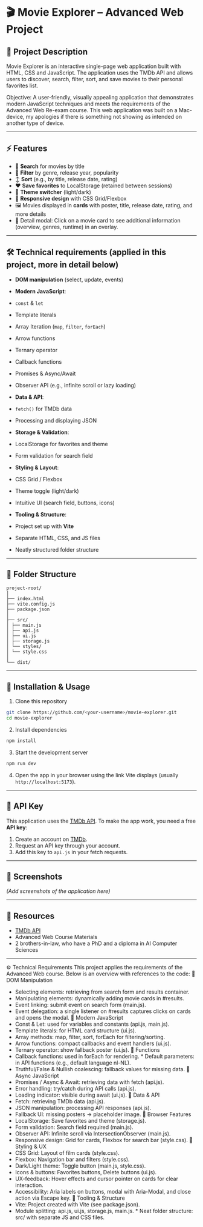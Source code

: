# 🎬 Movie Explorer – Advanced Web Project

## 📌 Project Description

Movie Explorer is an interactive single-page web application built with HTML, CSS and JavaScript.
The application uses the TMDb API and allows users to discover, search, filter, sort, and save movies to their personal favorites list.

Objective: A user-friendly, visually appealing application that demonstrates modern JavaScript techniques and meets the requirements of the Advanced Web Re-exam course. This web application was built on a Mac-device, my apologies if there is something not showing as intended on another type of device.

---

## ⚡ Features

* 🔎 **Search** for movies by title
* 🎯 **Filter** by genre, release year, popularity
* ↕️ **Sort** (e.g., by title, release date, rating)
* ❤️ **Save favorites** to LocalStorage (retained between sessions)
* 🎨 **Theme switcher** (light/dark)
* 📱 **Responsive design** with CSS Grid/Flexbox
* 🖼️ Movies displayed in **cards** with poster, title, release date, rating, and more details
* 📖 Detail modal: Click on a movie card to see additional information (overview, genres, runtime) in an overlay.

---

## 🛠️ Technical requirements (applied in this project, more in detail below)

* **DOM manipulation** (select, update, events)
* **Modern JavaScript**:

* `const` & `let`
* Template literals
* Array Iteration (`map`, `filter`, `forEach`)
* Arrow functions
* Ternary operator
* Callback functions
* Promises & Async/Await
* Observer API (e.g., infinite scroll or lazy loading)
* **Data & API**:

* `fetch()` for TMDb data
* Processing and displaying JSON
* **Storage & Validation**:

* LocalStorage for favorites and theme
* Form validation for search field
* **Styling & Layout**:

* CSS Grid / Flexbox
* Theme toggle (light/dark)
* Intuitive UI (search field, buttons, icons)
* **Tooling & Structure**:

* Project set up with **Vite**
* Separate HTML, CSS, and JS files
* Neatly structured folder structure

---

## 📂 Folder Structure

```
project-root/
│
├── index.html
├── vite.config.js
├── package.json
│
├── src/
│ ├── main.js
│ ├── api.js
│ ├── ui.js
│ ├── storage.js
│ └── styles/
│ └── style.css
│
└── dist/
```

---

## 🚀 Installation & Usage

1. Clone this repository

```bash
git clone https://github.com/<your-username>/movie-explorer.git
cd movie-explorer
```
2. Install dependencies

```bash
npm install
```
3. Start the development server

```bash
npm run dev
```
4. Open the app in your browser using the link Vite displays (usually `http://localhost:5173`).

---

## 🔑 API Key

This application uses the [TMDb API](https://developer.themoviedb.org/).
To make the app work, you need a free **API key**:

1. Create an account on [TMDb](https://www.themoviedb.org/).
2. Request an API key through your account.
3. Add this key to `api.js` in your fetch requests.

---

## 📸 Screenshots

*(Add screenshots of the application here)*

---

## 📖 Resources

* [TMDb API](https://developer.themoviedb.org/)
* Advanced Web Course Materials
* 2 brothers-in-law, who have a PhD and a diploma in AI Computer Sciences

---

⚙️ Technical Requirements
This project applies the requirements of the Advanced Web course. Below is an overview with references to the code:
🔹 DOM Manipulation
* Selecting elements: retrieving from search form and results container.
* Manipulating elements: dynamically adding movie cards in #results.
* Event linking: submit event on search form (main.js).
* Event delegation: a single listener on #results captures clicks on cards and opens the modal.
🔹 Modern JavaScript
* Const & Let: used for variables and constants (api.js, main.js).
* Template literals: for HTML card structure (ui.js).
* Array methods: map, filter, sort, forEach for filtering/sorting.
* Arrow functions: compact callbacks and event handlers (ui.js).
* Ternary operator: show fallback poster (ui.js).
🔹 Functions
* Callback functions: used in forEach for rendering. * Default parameters: in API functions (e.g., default language nl-NL).
* Truthful/False & Nullish coalescing: fallback values ​​for missing data.
🔹 Async JavaScript
* Promises / Async & Await: retrieving data with fetch (api.js).
* Error handling: try/catch during API calls (api.js).
* Loading indicator: visible during await (ui.js).
🔹 Data & API
* Fetch: retrieving TMDb data (api.js).
* JSON manipulation: processing API responses (api.js). 
* Fallback UI: missing posters → placeholder image.
🔹 Browser Features
* LocalStorage: Save favorites and theme (storage.js).
* Form validation: Search field required (main.js).
* Observer API: Infinite scroll via IntersectionObserver (main.js).
* Responsive design: Grid for cards, Flexbox for search bar (style.css).
🔹 Styling & UX
* CSS Grid: Layout of film cards (style.css).
* Flexbox: Navigation bar and filters (style.css).
* Dark/Light theme: Toggle button (main.js, style.css).
* Icons & buttons: Favorites buttons, Delete buttons (ui.js).
* UX-feedback: Hover effects and cursor pointer on cards for clear interaction.
* Accessibility: Aria labels on buttons, modal with Aria-Modal, and close action via Escape key.
🔹 Tooling & Structure
* Vite: Project created with Vite (see package.json).
* Module splitting: api.js, ui.js, storage.js, main.js. * Neat folder structure: src/ with separate JS and CSS files.